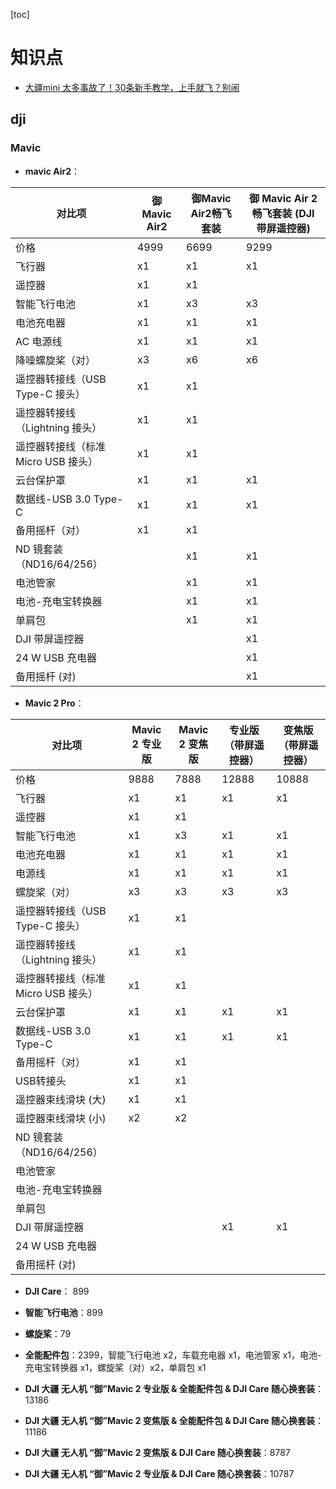[toc]

# 知识点

- [大疆mini 太多事故了！30条新手教学，上手就飞？别闹](https://www.bilibili.com/video/av79628676?from=search&seid=8969733177961542047)

## dji

### Mavic

- **mavic Air2**：

| 对比项                              | 御Mavic Air2 | 御Mavic Air2畅飞套装 | 御 Mavic Air 2 畅飞套装 (DJI 带屏遥控器) |
| ----------------------------------- | ------------ | -------------------- | ---------------------------------------- |
| 价格                                | 4999         | 6699                 | 9299                                     |
| 飞行器                              | x1           | x1                   | x1                                       |
| 遥控器                              | x1           | x1                   |                                          |
| 智能飞行电池                        | x1           | x3                   | x3                                       |
| 电池充电器                          | x1           | x1                   | x1                                       |
| AC 电源线                           | x1           | x1                   | x1                                       |
| 降噪螺旋桨（对）                    | x3           | x6                   | x6                                       |
| 遥控器转接线（USB Type-C 接头）     | x1           | x1                   |                                          |
| 遥控器转接线（Lightning 接头）      | x1           | x1                   |                                          |
| 遥控器转接线（标准 Micro USB 接头） | x1           | x1                   |                                          |
| 云台保护罩                          | x1           | x1                   | x1                                       |
| 数据线-USB 3.0 Type-C               | x1           | x1                   | x1                                       |
| 备用摇杆（对）                      | x1           | x1                   |                                          |
| ND 镜套装（ND16/64/256）            |              | x1                   | x1                                       |
| 电池管家                            |              | x1                   | x1                                       |
| 电池-充电宝转换器                   |              | x1                   | x1                                       |
| 单肩包                              |              | x1                   | x1                                       |
| DJI 带屏遥控器                      |              |                      | x1                                       |
| 24 W USB 充电器                     |              |                      | x1                                       |
| 备用摇杆 (对)                       |              |                      | x1                                       |

- **Mavic 2 Pro**：

| 对比项 | Mavic 2 专业版 | Mavic 2 变焦版 | 专业版（带屏遥控器） | 变焦版（带屏遥控器） |
| ------ | -------------- | -------------- | -------------------- | -------------------- |
| 价格                                | 9888     | 7888            | 12888                                |10888|
| 飞行器                              | x1           | x1                   | x1                                       |x1|
| 遥控器                              | x1           | x1                   |                                          ||
| 智能飞行电池                        | x1           | x3                   | x1                                      |x1|
| 电池充电器                          | x1           | x1                   | x1                                       |x1|
| 电源线                           | x1           | x1                   | x1                                       |x1|
| 螺旋桨（对）                    | x3           | x3                  | x3                                      |x3|
| 遥控器转接线（USB Type-C 接头）     | x1           | x1                   |                                          ||
| 遥控器转接线（Lightning 接头）      | x1           | x1                   |                                          ||
| 遥控器转接线（标准 Micro USB 接头） | x1           | x1                   |                                          ||
| 云台保护罩                          | x1           | x1                   | x1                                       |x1|
| 数据线-USB 3.0 Type-C               | x1           | x1                   | x1                                       |x1|
| 备用摇杆（对）                      | x1           | x1                   |                                          ||
| USB转接头 | x1 | x1 | ||
| 遥控器束线滑块 (大) | x1 | x1 | ||
| 遥控器束线滑块 (小) | x2 | x2 |  ||
| ND 镜套装（ND16/64/256）            |              |                    |                                        ||
| 电池管家                            |              |                    |                                        ||
| 电池-充电宝转换器                   |              |                    |                                        ||
| 单肩包                              |              |                    |                                        ||
| DJI 带屏遥控器                      |              |                      | x1                                       |x1|
| 24 W USB 充电器                     |              |                      |                                        ||
| 备用摇杆 (对)                       |              |                      |                                        ||

- **DJI Care**： 899
- **智能飞行电池**：899
- **螺旋桨**：79
- **全能配件包**：2399，智能飞行电池 x2，车载充电器 x1，电池管家 x1，电池-充电宝转换器 x1，螺旋桨（对）x2，单肩包 x1

- **DJI 大疆 无人机 “御”Mavic 2 专业版 & 全能配件包 & DJI Care 随心换套装**：13186
- **DJI 大疆 无人机 “御”Mavic 2 变焦版 & 全能配件包 & DJI Care 随心换套装**：11186
- **DJI 大疆 无人机 “御”Mavic 2 变焦版 & DJI Care 随心换套装**：8787
- **DJI 大疆 无人机 “御”Mavic 2 专业版 & DJI Care 随心换套装**：10787

